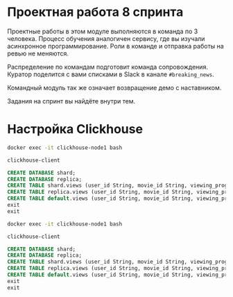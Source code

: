 # Проектная работа 8 спринта

Проектные работы в этом модуле выполняются в команда по 3 человека. Процесс обучения аналогичен сервису, где вы изучали асинхронное программирование. Роли в команде и отправка работы на ревью не меняются.

Распределение по командам подготовит команда сопровождения. Куратор поделится с вами списками в Slack в канале `#breaking_news`.

Командный модуль так же означает возвращение демо с наставником.

Задания на спринт вы найдёте внутри тем.

# Настройка Clickhouse

```bash
docker exec -it clickhouse-node1 bash 

clickhouse-client 
```

```sql
CREATE DATABASE shard;
CREATE DATABASE replica;
CREATE TABLE shard.views (user_id String, movie_id String, viewing_progress Int64, viewing_date DateTime) Engine=ReplicatedMergeTree('/clickhouse/tables/shard1/views', 'replica_1') PARTITION BY toYYYYMMDD(viewing_date) ORDER BY user_id;
CREATE TABLE replica.views (user_id String, movie_id String, viewing_progress Int64, viewing_date DateTime) Engine=ReplicatedMergeTree('/clickhouse/tables/shard2/views', 'replica_2') PARTITION BY toYYYYMMDD(viewing_date) ORDER BY user_id;
CREATE TABLE default.views (user_id String, movie_id String, viewing_progress Int64, viewing_date DateTime) ENGINE = Distributed('company_cluster', '', views, rand());
exit
exit
```

```bash
docker exec -it clickhouse-node1 bash 

clickhouse-client 
```

```sql
CREATE DATABASE shard;
CREATE DATABASE replica;
CREATE TABLE shard.views (user_id String, movie_id String, viewing_progress Int64, viewing_date DateTime) Engine=ReplicatedMergeTree('/clickhouse/tables/shard2/views', 'replica_1') PARTITION BY toYYYYMMDD(viewing_date) ORDER BY user_id;
CREATE TABLE replica.views (user_id String, movie_id String, viewing_progress Int64, viewing_date DateTime) Engine=ReplicatedMergeTree('/clickhouse/tables/shard1/views', 'replica_2') PARTITION BY toYYYYMMDD(viewing_date) ORDER BY user_id;
CREATE TABLE default.views (user_id String, movie_id String, viewing_progress Int64, viewing_date DateTime) ENGINE = Distributed('company_cluster', '', views, rand());
exit
exit
```